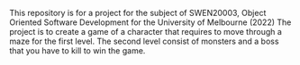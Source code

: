 This repository is for a project for the subject of SWEN20003, Object Oriented Software Development for the University of Melbourne (2022)
The project is to create a game of a character that requires to move through a maze for the first level. The second level consist of monsters and a boss that you have to kill to win the game.
